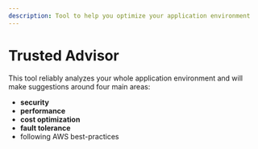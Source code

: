 ```yaml
---
description: Tool to help you optimize your application environment
---
```


# Trusted Advisor

This tool reliably analyzes your whole application environment and will make suggestions around four main areas:

* **security**
* **performance**
* **cost optimization** 
* **fault tolerance** 
* following AWS best-practices 

